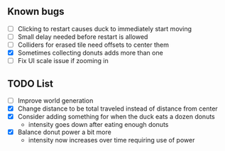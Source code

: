 ## Known bugs
* [ ] Clicking to restart causes duck to immediately start moving
* [ ] Small delay needed before restart is allowed
* [ ] Colliders for erased tile need offsets to center them
* [x] Sometimes collecting donuts adds more than one
* [ ] Fix UI scale issue if zooming in

## TODO List
* [ ] Improve world generation
* [x] Change distance to be total traveled instead of distance from center
* [x] Consider adding something for when the duck eats a dozen donuts
  * intensity goes down after eating enough donuts
* [x] Balance donut power a bit more
  * intensity now increases over time requiring use of power
